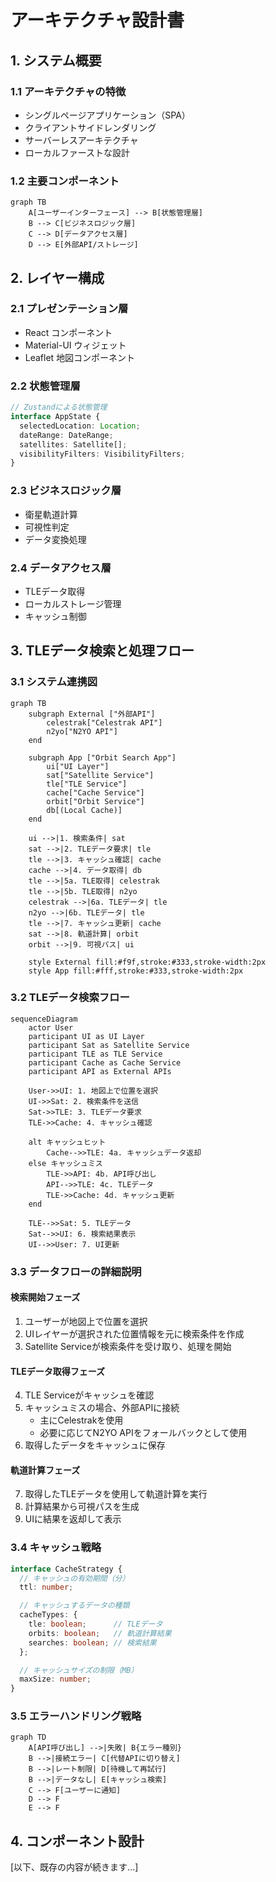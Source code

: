 # アーキテクチャ設計書

## 1. システム概要

### 1.1 アーキテクチャの特徴
- シングルページアプリケーション（SPA）
- クライアントサイドレンダリング
- サーバーレスアーキテクチャ
- ローカルファーストな設計

### 1.2 主要コンポーネント
```mermaid
graph TB
    A[ユーザーインターフェース] --> B[状態管理層]
    B --> C[ビジネスロジック層]
    C --> D[データアクセス層]
    D --> E[外部API/ストレージ]
```

## 2. レイヤー構成

### 2.1 プレゼンテーション層
- React コンポーネント
- Material-UI ウィジェット
- Leaflet 地図コンポーネント

### 2.2 状態管理層
```typescript
// Zustandによる状態管理
interface AppState {
  selectedLocation: Location;
  dateRange: DateRange;
  satellites: Satellite[];
  visibilityFilters: VisibilityFilters;
}
```

### 2.3 ビジネスロジック層
- 衛星軌道計算
- 可視性判定
- データ変換処理

### 2.4 データアクセス層
- TLEデータ取得
- ローカルストレージ管理
- キャッシュ制御

## 3. TLEデータ検索と処理フロー

### 3.1 システム連携図
```mermaid
graph TB
    subgraph External ["外部API"]
        celestrak["Celestrak API"]
        n2yo["N2YO API"]
    end

    subgraph App ["Orbit Search App"]
        ui["UI Layer"]
        sat["Satellite Service"]
        tle["TLE Service"]
        cache["Cache Service"]
        orbit["Orbit Service"]
        db[(Local Cache)]
    end

    ui -->|1. 検索条件| sat
    sat -->|2. TLEデータ要求| tle
    tle -->|3. キャッシュ確認| cache
    cache -->|4. データ取得| db
    tle -->|5a. TLE取得| celestrak
    tle -->|5b. TLE取得| n2yo
    celestrak -->|6a. TLEデータ| tle
    n2yo -->|6b. TLEデータ| tle
    tle -->|7. キャッシュ更新| cache
    sat -->|8. 軌道計算| orbit
    orbit -->|9. 可視パス| ui

    style External fill:#f9f,stroke:#333,stroke-width:2px
    style App fill:#fff,stroke:#333,stroke-width:2px
```

### 3.2 TLEデータ検索フロー
```mermaid
sequenceDiagram
    actor User
    participant UI as UI Layer
    participant Sat as Satellite Service
    participant TLE as TLE Service
    participant Cache as Cache Service
    participant API as External APIs

    User->>UI: 1. 地図上で位置を選択
    UI->>Sat: 2. 検索条件を送信
    Sat->>TLE: 3. TLEデータ要求
    TLE->>Cache: 4. キャッシュ確認

    alt キャッシュヒット
        Cache-->>TLE: 4a. キャッシュデータ返却
    else キャッシュミス
        TLE->>API: 4b. API呼び出し
        API-->>TLE: 4c. TLEデータ
        TLE->>Cache: 4d. キャッシュ更新
    end

    TLE-->>Sat: 5. TLEデータ
    Sat-->>UI: 6. 検索結果表示
    UI-->>User: 7. UI更新
```

### 3.3 データフローの詳細説明

#### 検索開始フェーズ
1. ユーザーが地図上で位置を選択
2. UIレイヤーが選択された位置情報を元に検索条件を作成
3. Satellite Serviceが検索条件を受け取り、処理を開始

#### TLEデータ取得フェーズ
4. TLE Serviceがキャッシュを確認
5. キャッシュミスの場合、外部APIに接続
   - 主にCelestrakを使用
   - 必要に応じてN2YO APIをフォールバックとして使用
6. 取得したデータをキャッシュに保存

#### 軌道計算フェーズ
7. 取得したTLEデータを使用して軌道計算を実行
8. 計算結果から可視パスを生成
9. UIに結果を返却して表示

### 3.4 キャッシュ戦略
```typescript
interface CacheStrategy {
  // キャッシュの有効期間（分）
  ttl: number;

  // キャッシュするデータの種類
  cacheTypes: {
    tle: boolean;      // TLEデータ
    orbits: boolean;   // 軌道計算結果
    searches: boolean; // 検索結果
  };

  // キャッシュサイズの制限（MB）
  maxSize: number;
}
```

### 3.5 エラーハンドリング戦略
```mermaid
graph TD
    A[API呼び出し] -->|失敗| B{エラー種別}
    B -->|接続エラー| C[代替APIに切り替え]
    B -->|レート制限| D[待機して再試行]
    B -->|データなし| E[キャッシュ検索]
    C --> F[ユーザーに通知]
    D --> F
    E --> F
```

## 4. コンポーネント設計

[以下、既存の内容が続きます...]
